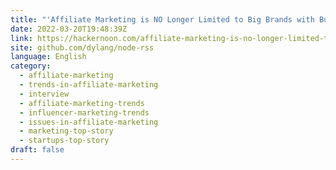 ```yaml
---
title: "'Affiliate Marketing is NO Longer Limited to Big Brands with Budgets over $100k' - Ivan Baidin "
date: 2022-03-20T19:48:39Z
link: https://hackernoon.com/affiliate-marketing-is-no-longer-limited-to-big-brands-with-budgets-over-$100k-ivan-baidin?source=rss&utm_medium=RSS&utm_source=news.12bit.vn
site: github.com/dylang/node-rss
language: English
category:
  - affiliate-marketing
  - trends-in-affiliate-marketing
  - interview
  - affiliate-marketing-trends
  - influencer-marketing-trends
  - issues-in-affiliate-marketing
  - marketing-top-story
  - startups-top-story
draft: false
---
```

